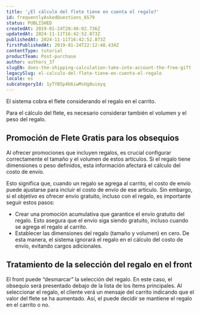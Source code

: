 ```yaml
---
title: '¿El cálculo del flete tiene en cuenta el regalo?'
id: frequentlyAskedQuestions_6579
status: PUBLISHED
createdAt: 2019-01-24T20:46:02.736Z
updatedAt: 2024-11-11T16:42:52.873Z
publishedAt: 2024-11-11T16:42:52.873Z
firstPublishedAt: 2019-01-24T22:12:48.434Z
contentType: tutorial
productTeam: Post-purchase
author: authors_37
slugEN: does-the-shipping-calculation-take-into-account-the-free-gift
legacySlug: el-calculo-del-flete-tiene-en-cuenta-el-regalo
locale: es
subcategoryId: 1yTYB5p4b6iwMsUg8uieyq
---
```


El sistema cobra el flete considerando el regalo en el carrito.

Para el cálculo del flete, es necesario considerar también el volumen y el peso del regalo.

## Promoción de Flete Gratis para los obsequios

Al ofrecer promociones que incluyen regalos, es crucial configurar correctamente el tamaño y el volumen de estos artículos. Si el regalo tiene dimensiones o peso definidos, esta información afectará el cálculo del costo de envío.

Esto significa que, cuando un regalo se agrega al carrito, el costo de envío puede ajustarse para incluir el costo de envío de ese artículo. Sin embargo, si el objetivo es ofrecer envío gratuito, incluso con el regalo, es importante seguir estos pasos:

- Crear una promoción acumulativa que garantice el envío gratuito del regalo. Esto asegura que el envío siga siendo gratuito, incluso cuando se agrega el regalo al carrito.
- Establecer las dimensiones del regalo (tamaño y volumen) en cero. De esta manera, el sistema ignorará el regalo en el cálculo del costo de envío, evitando cargos adicionales.

## Tratamiento de la selección del regalo en el front

El front puede “desmarcar” la selección del regalo. En este caso, el obsequio será presentado debajo de la lista de los ítems principales. Al seleccionar el regalo, el cliente verá un mensaje del carrito indicando que el valor del flete se ha aumentado. Así, el puede decidir se mantiene el regalo en el carrito o no.
